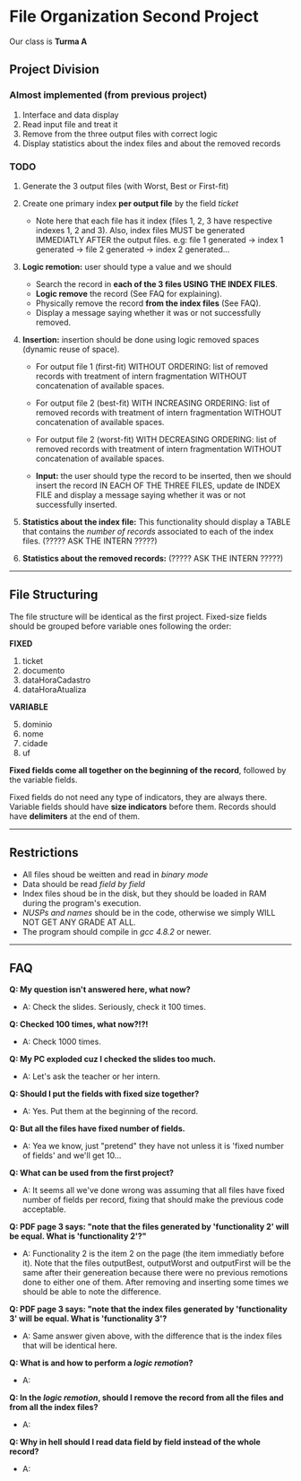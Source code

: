 # File Organization Second Project
Our class is **Turma A**

## Project Division

### Almost implemented (from previous project)
1. Interface and data display
2. Read input file and treat it
3. Remove from the three output files with correct logic
4. Display statistics about the index files and about the removed records

### TODO
1. Generate the 3 output files (with Worst, Best or First-fit)

2. Create one primary index **per output file** by the field *ticket*
    - Note here that each file has it index (files 1, 2, 3 have respective 
      indexes 1, 2 and 3). Also, index files MUST be generated IMMEDIATLY AFTER
      the output files. e.g: file 1 generated -> index 1 generated -> file 2 
      generated -> index 2 generated...
    
3. **Logic remotion:** user should type a value and we should
    - Search the record in **each of the 3 files USING THE INDEX FILES**.
    - **Logic remove** the record (See FAQ for explaining).
    - Physically remove the record **from the index files** (See FAQ).
    - Display a message saying whether it was or not successfully removed. 
  
4. **Insertion:** insertion should be done using logic removed spaces
  (dynamic reuse of space).
    - For output file 1 (first-fit) WITHOUT ORDERING: list of removed
    records with treatment of intern fragmentation WITHOUT concatenation
    of available spaces.

    - For output file 2 (best-fit) WITH INCREASING ORDERING: list of removed
    records with treatment of intern fragmentation WITHOUT concatenation
    of available spaces.

    - For output file 2 (worst-fit) WITH DECREASING ORDERING: list of removed
    records with treatment of intern fragmentation WITHOUT concatenation
    of available spaces.

    - **Input:** the user should type the record to be inserted, then we should
      insert the record IN EACH OF THE THREE FILES, update de INDEX FILE and 
      display a message saying whether it was or not successfully inserted.
    
 5. **Statistics about the index file:** This functionality should display
 a TABLE that contains the *number of records* associated to each of the index
 files.
  (????? ASK THE INTERN ?????)
  
 6. **Statistics about the removed records:**
  (????? ASK THE INTERN ?????)

---------------------------------------------------------------------------
## File Structuring
  The file structure will be identical as the first project. Fixed-size
  fields should be grouped before variable ones following the order:
  
**FIXED**

  1. ticket
  2. documento
  3. dataHoraCadastro
  4. dataHoraAtualiza

**VARIABLE**

  5. dominio
  6. nome
  7. cidade
  8. uf
  

**Fixed fields come all together on the beginning of the record**,
followed by the variable fields.

Fixed fields do not need any type of indicators, they are always there. 
Variable fields should have **size indicators** before them. 
Records should have **delimiters** at the end of them.

---------------------------------------------------------------------------
## Restrictions
- All files shoud be weitten and read in *binary mode*
- Data should be read *field by field*
- Index files shoud be in the disk, but they should be loaded in RAM
  during the program's execution.
- *NUSPs and names* should be in the code, otherwise we simply WILL
  NOT GET ANY GRADE AT ALL.
- The program should compile in *gcc 4.8.2* or newer.
---------------------------------------------------------------------------

## FAQ

**Q: My question isn't answered here, what now?**

- A: Check the slides. Seriously, check it 100 times.



**Q: Checked 100 times, what now?!?!**

- A: Check 1000 times.



**Q: My PC exploded cuz I checked the slides too much.**

- A: Let's ask the teacher or her intern.



**Q: Should I put the fields with fixed size together?**

- A: Yes. Put them at the beginning of the record.



**Q: But all the files have fixed number of fields.**

- A: Yea we know, just "pretend" they have not unless it is 
'fixed number of fields' and we'll get 10...



**Q: What can be used from the first project?**

- A: It seems all we've done wrong was assuming that all files
have fixed number of fields per record, fixing that should make
the previous code acceptable.



**Q: PDF page 3 says: "note that the files generated by 'functionality 2' 
will be equal. What is 'functionality 2'?"**
- A: Functionality 2 is the item 2 on the page (the item immediatly before it).
     Note that the files outputBest, outputWorst and outputFirst will be the same
     after their genereation because there were no previous remotions done to either
     one of them. After removing and inserting some times we should be able to note
     the difference.



**Q: PDF page 3 says: "note that the index files generated by 'functionality 3' 
will be equal. What is 'functionality 3'?**
- A: Same answer given above, with the difference that is the index files that
     will be identical here.



**Q: What is and how to perform a *logic remotion*?**
- A:



**Q: In the *logic remotion*, should I remove the record from all the files
  and from all the index files?**
- A:



**Q: Why in hell should I read data field by field instead of the whole record?**
  - A: 
